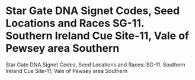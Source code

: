 # Star Gate DNA Signet Codes, Seed Locations and Races SG-11. Southern Ireland Cue Site-11, Vale of Pewsey area Southern

Star Gate DNA Signet Codes, Seed Locations and Races: SG-11. Southern Ireland Cue Site-11, Vale of Pewsey area Southern